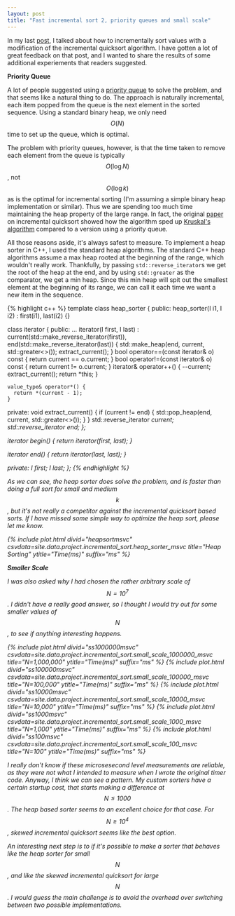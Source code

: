```yaml
---
layout: post
title: "Fast incremental sort 2, priority queues and small scale"
---
```


In my last [post](/blog/2016/04/23/fast-incremental-sort), I talked about how to incrementally sort values with a modification of the incremental quicksort algorithm. I have gotten a lot of great feedback on that post, and I wanted to share the results of some additional experiements that readers suggested.

**Priority Queue**

A lot of people suggested using a [priority queue](https://en.wikipedia.org/wiki/Priority_queue) to solve the problem, and that seems like a natural thing to do. The approach is naturally incremental, each item popped from the queue is the next element in the sorted sequence. Using a standard binary heap, we only need $$O(N)$$ time to set up the queue, which is optimal.

The problem with priority queues, however, is that the time taken to remove each element from the queue is typically $$O(\log N)$$, not $$O(\log k)$$ as is the optimal for incremental sorting (I'm assuming a simple binary heap implementation or similar). Thus we are spending too much time maintaining the heap property of the large range. In fact, the original [paper](http://personales.dcc.uchile.cl/~raparede/publ/06alenexIQS.pdf) on incremental quicksort showed how the algorithm sped up [Kruskal's algorithm](https://en.wikipedia.org/wiki/Kruskal%27s_algorithm) compared to a version using a priority queue.

All those reasons aside, it's always safest to measure. To implement a heap sorter in C++, I used the standard heap algorithms. The standard C++ heap algorithms assume a max heap rooted at the beginning of the range, which wouldn't really work. Thankfully, by passing <code>std::reverse_iterator</code>s we get the root of the heap at the end, and by using <code>std::greater</code> as the comparator, we get a min heap. Since this min heap will spit out the smallest element at the beginning of its range, we can call it each time we want a new item in the sequence.

{% highlight c++ %}
template<typename I>
class heap_sorter {
public:
  heap_sorter(I i1, I i2) : first(i1), last(i2) {}

  class iterator {
  public:
    ...
    iterator(I first, I last)
	  :
	  current(std::make_reverse_iterator(first)),
	  end(std::make_reverse_iterator(last))
	{
      std::make_heap(end, current, std::greater<>());
      extract_current();
    }
    bool operator==(const iterator& o) const { return current == o.current; }
    bool operator!=(const iterator& o) const { return current != o.current; }
    iterator& operator++() {
      --current;
      extract_current();
      return *this;
    }

    value_type& operator*() {
      return *(current - 1);
    }

  private:
    void extract_current() {
      if (current != end) {
        std::pop_heap(end, current, std::greater<>());
      }
    }
    std::reverse_iterator<I> current;
    std::reverse_iterator<I> end;
  };

  iterator begin() {
    return iterator(first, last);
  }

  iterator end() {
    return iterator(last, last);
  }

private:
  I first;
  I last;
};
{% endhighlight %}

As we can see, the heap sorter does solve the problem, and is faster than doing a full sort for small and medium $$k$$, but it's not really a competitor against the incremental quicksort based sorts. If I have missed some simple way to optimize the heap sort, please let me know.

{% include plot.html divid="heapsortmsvc" csvdata=site.data.project.incremental_sort.heap_sorter_msvc title="Heap Sorting" ytitle="Time(ms)" suffix="ms" %}

**Smaller Scale**

I was also asked why I had chosen the rather arbitrary scale of $$N=10^7$$. I didn't have a really good answer, so I thought I would try out for some smaller values of $$N$$, to see if anything interesting happens.

{% include plot.html divid="ss1000000msvc" csvdata=site.data.project.incremental_sort.small_scale_1000000_msvc title="N=1,000,000" ytitle="Time(ms)" suffix="ms" %}
{% include plot.html divid="ss100000msvc" csvdata=site.data.project.incremental_sort.small_scale_100000_msvc title="N=100,000" ytitle="Time(ms)" suffix="ms" %}
{% include plot.html divid="ss10000msvc" csvdata=site.data.project.incremental_sort.small_scale_10000_msvc title="N=10,000" ytitle="Time(ms)" suffix="ms" %}
{% include plot.html divid="ss1000msvc" csvdata=site.data.project.incremental_sort.small_scale_1000_msvc title="N=1,000" ytitle="Time(ms)" suffix="ms" %}
{% include plot.html divid="ss100msvc" csvdata=site.data.project.incremental_sort.small_scale_100_msvc title="N=100" ytitle="Time(ms)" suffix="ms" %}

I really don't know if these microsesecond level measurements are reliable, as they were not what I intended to measure when I wrote the original timer code. Anyway, I think we can see a pattern. My custom sorters have a certain startup cost, that starts making a difference at $$N\le 1000$$. The heap based sorter seems to an excellent choice for that case. For $$N\ge 10^4$$, skewed incremental quicksort seems like the best option.

An interesting next step is to if it's possible to make a sorter that behaves like the heap sorter for small $$N$$, and like the skewed incremental quicksort for large $$N$$. I would guess the main challenge is to avoid the overhead over switching between two possible implementations.